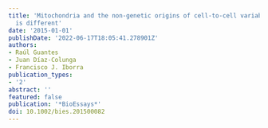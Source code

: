 ```yaml
---
title: 'Mitochondria and the non-genetic origins of cell-to-cell variability: More
  is different'
date: '2015-01-01'
publishDate: '2022-06-17T18:05:41.278901Z'
authors:
- Raúl Guantes
- Juan Díaz-Colunga
- Francisco J. Iborra
publication_types:
- '2'
abstract: ''
featured: false
publication: '*BioEssays*'
doi: 10.1002/bies.201500082
---
```


